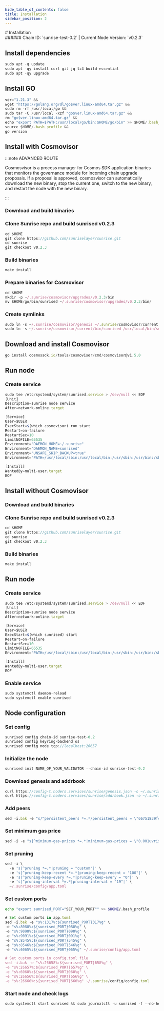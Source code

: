 ```yaml
---
hide_table_of_contents: false
title: Installation
sidebar_position: 2
---
```


<div class="h1-with-icon icon-sunrise">
# Installation
</div>
###### Chain ID: `sunrise-test-0.2` | Current Node Version: `v0.2.3`

## Install dependencies

```js
sudo apt -q update
sudo apt -qy install curl git jq lz4 build-essential
sudo apt -qy upgrade
```

## Install GO
```js
ver="1.21.3" &&
wget "https://golang.org/dl/go$ver.linux-amd64.tar.gz" &&
sudo rm -rf /usr/local/go &&
sudo tar -C /usr/local -xzf "go$ver.linux-amd64.tar.gz" &&
rm "go$ver.linux-amd64.tar.gz" &&
echo "export PATH=$PATH:/usr/local/go/bin:$HOME/go/bin" >> $HOME/.bash_profile &&
source $HOME/.bash_profile &&
go version
```

## Install with Cosmovisor
:::note ADVANCED ROUTE

Cosmosvisor is a process manager for Cosmos SDK application binaries that monitors the governance module for incoming chain upgrade proposals. If a proposal is approved, cosmosvisor can automatically download the new binary, stop the current one, switch to the new binary, and restart the node with the new binary.

:::
### Download and build binaries
### Clone Sunrise repo and build sunrised v0.2.3
```js
cd $HOME
git clone https://github.com/sunriselayer/sunrise.git
cd sunrise
git checkout v0.2.3
```

### Build binaries
```js
make install
```
### Prepare binaries for Cosmovisor
```js
cd $HOME
mkdir -p ~/.sunrise/cosmovisor/upgrades/v0.2.3/bin
mv $HOME/go/bin/sunrised ~/.sunrise/cosmovisor/upgrades/v0.2.3/bin/
```

### Create symlinks
```js
sudo ln -s ~/.sunrise/cosmovisor/genesis ~/.sunrise/cosmovisor/current -f
sudo ln -s ~/.sunrise/cosmovisor/current/bin/sunrised /usr/local/bin/sunrised -f
```

## Download and install Cosmovisor
```js
go install cosmossdk.io/tools/cosmovisor/cmd/cosmovisor@v1.5.0
```

## Run node
### Create service
```js
sudo tee /etc/systemd/system/sunrised.service > /dev/null << EOF
[Unit]
Description=sunrise node service
After=network-online.target

[Service]
User=$USER
ExecStart=$(which cosmovisor) run start
Restart=on-failure
RestartSec=10
LimitNOFILE=65535
Environment="DAEMON_HOME=~/.sunrise"
Environment="DAEMON_NAME=sunrised"
Environment="UNSAFE_SKIP_BACKUP=true"
Environment="PATH=/usr/local/sbin:/usr/local/bin:/usr/sbin:/usr/bin:/sbin:/bin:/usr/games:/usr/local/games:/snap/bin:~/.sunrise/cosmovisor/current/bin"

[Install]
WantedBy=multi-user.target
EOF
```

## Install without Cosmovisor

### Download and build binaries
### Clone Sunrise repo and build sunrised v0.2.3
```js
cd $HOME
git clone https://github.com/sunriselayer/sunrise.git
cd sunrise
git checkout v0.2.3
```

### Build binaries
```js
make install
```

## Run node
### Create service
```js
sudo tee /etc/systemd/system/sunrised.service > /dev/null << EOF
[Unit]
Description=sunrise node service
After=network-online.target

[Service]
User=$USER
ExecStart=$(which sunrised) start
Restart=on-failure
RestartSec=10
LimitNOFILE=65535
Environment="PATH=/usr/local/sbin:/usr/local/bin:/usr/sbin:/usr/bin:/sbin:/bin:/usr/games:/usr/local/games:/snap/bin"

[Install]
WantedBy=multi-user.target
EOF
```

### Enable service
```js
sudo systemctl daemon-reload
sudo systemctl enable sunrised
```

## Node configuration
### Set config
```js
sunrised config chain-id sunrise-test-0.2
sunrised config keyring-backend os
sunrised config node tcp://localhost:26657
```

### Initialize the node
```js
sunrised init NAME_OF_YOUR_VALIDATOR --chain-id sunrise-test-0.2
```

### Download genesis and addrbook
```js
curl https://config-t.noders.services/sunrise/genesis.json -o ~/.sunrise/config/genesis.json
curl https://config-t.noders.services/sunrise/addrbook.json -o ~/.sunrise/config/addrbook.json
```
### Add peers
```js
sed -i.bak -e "s/^persistent_peers *=.*/persistent_peers = \"66751839fcecdde5eaabd33b0e8877e8d7e85747@sunrise-t-rpc.noders.services:28356\"/" ~/.sunrise/config/config.toml
```

### Set minimum gas price
```js
sed -i -e "s|^minimum-gas-prices *=.*|minimum-gas-prices = \"0.001uvrise\"|" ~/.sunrise/config/app.toml
```
### Set pruning
```js
sed -i \
  -e 's|^pruning *=.*|pruning = "custom"|' \
  -e 's|^pruning-keep-recent *=.*|pruning-keep-recent = "100"|' \
  -e 's|^pruning-keep-every *=.*|pruning-keep-every = "0"|' \
  -e 's|^pruning-interval *=.*|pruning-interval = "19"|' \
  ~/.sunrise/config/app.toml
```

### Set custom ports

```bash
echo "export sunrised_PORT="SET_YOUR_PORT"" >> $HOME/.bash_profile
```

```js
# Set custom ports in app.toml
sed -i.bak -e "s%:1317%:${sunrised_PORT}317%g" \
-e "s%:8080%:${sunrised_PORT}080%g" \
-e "s%:9090%:${sunrised_PORT}090%g" \
-e "s%:9091%:${sunrised_PORT}091%g" \
-e "s%:8545%:${sunrised_PORT}545%g" \
-e "s%:8546%:${sunrised_PORT}546%g" \
-e "s%:6065%:${sunrised_PORT}065%g" ~/.sunrise/config/app.toml

# Set custom ports in config.toml file
sed -i.bak -e "s%:26658%:${sunrised_PORT}658%g" \
-e "s%:26657%:${sunrised_PORT}657%g" \
-e "s%:6060%:${sunrised_PORT}060%g" \
-e "s%:26656%:${sunrised_PORT}656%g" \
-e "s%:26660%:${sunrised_PORT}660%g" ~/.sunrise/config/config.toml
```

### Start node and check logs
```js
sudo systemctl start sunrised && sudo journalctl -u sunrised -f --no-hostname -o cat
```